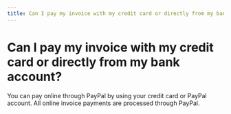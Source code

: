 ```yaml
---
title: Can I pay my invoice with my credit card or directly from my bank account
---
```


# Can I pay my invoice with my credit card or directly from my bank account?

You can pay online through PayPal by using your credit card or PayPal account. All online invoice payments are processed through PayPal.
